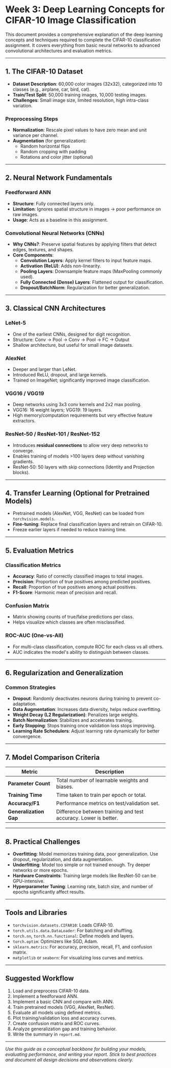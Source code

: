 # Week 3: Deep Learning Concepts for CIFAR-10 Image Classification

This document provides a comprehensive explanation of the deep learning concepts and techniques required to complete the CIFAR-10 classification assignment. It covers everything from basic neural networks to advanced convolutional architectures and evaluation metrics.

---

## 1. The CIFAR-10 Dataset

- **Dataset Description**: 60,000 color images (32x32), categorized into 10 classes (e.g., airplane, car, bird, cat).
- **Train/Test Split**: 50,000 training images, 10,000 testing images.
- **Challenges**: Small image size, limited resolution, high intra-class variation.

### Preprocessing Steps
- **Normalization**: Rescale pixel values to have zero mean and unit variance per channel.
- **Augmentation** (for generalization):
  - Random horizontal flips
  - Random cropping with padding
  - Rotations and color jitter (optional)

---

## 2. Neural Network Fundamentals

### Feedforward ANN
- **Structure**: Fully connected layers only.
- **Limitation**: Ignores spatial structure in images → poor performance on raw images.
- **Usage**: Acts as a baseline in this assignment.

### Convolutional Neural Networks (CNNs)
- **Why CNNs?**: Preserve spatial features by applying filters that detect edges, textures, and shapes.
- **Core Components**:
  - **Convolution Layers**: Apply kernel filters to input feature maps.
  - **Activation (ReLU)**: Adds non-linearity.
  - **Pooling Layers**: Downsample feature maps (MaxPooling commonly used).
  - **Fully Connected (Dense) Layers**: Flattened output for classification.
  - **Dropout/BatchNorm**: Regularization for better generalization.

---

## 3. Classical CNN Architectures

### LeNet-5
- One of the earliest CNNs, designed for digit recognition.
- Structure: Conv → Pool → Conv → Pool → FC → Output
- Shallow architecture, but useful for small image datasets.

### AlexNet
- Deeper and larger than LeNet.
- Introduced ReLU, dropout, and large kernels.
- Trained on ImageNet; significantly improved image classification.

### VGG16 / VGG19
- Deep networks using 3x3 conv kernels and 2x2 max pooling.
- VGG16: 16 weight layers; VGG19: 19 layers.
- High memory/computation requirements but very effective feature extractors.

### ResNet-50 / ResNet-101 / ResNet-152
- Introduces **residual connections** to allow very deep networks to converge.
- Enables training of models >100 layers deep without vanishing gradients.
- ResNet-50: 50 layers with skip connections (Identity and Projection blocks).

---

## 4. Transfer Learning (Optional for Pretrained Models)

- Pretrained models (AlexNet, VGG, ResNet) can be loaded from `torchvision.models`.
- **Fine-tuning**: Replace final classification layers and retrain on CIFAR-10.
- Freeze earlier layers if needed to reduce training time.

---

## 5. Evaluation Metrics

### Classification Metrics
- **Accuracy**: Ratio of correctly classified images to total images.
- **Precision**: Proportion of true positives among predicted positives.
- **Recall**: Proportion of true positives among actual positives.
- **F1-Score**: Harmonic mean of precision and recall.

### Confusion Matrix
- Matrix showing counts of true/false predictions per class.
- Helps visualize which classes are often misclassified.

### ROC-AUC (One-vs-All)
- For multi-class classification, compute ROC for each class vs all others.
- AUC indicates the model's ability to distinguish between classes.

---

## 6. Regularization and Generalization

### Common Strategies
- **Dropout**: Randomly deactivates neurons during training to prevent co-adaptation.
- **Data Augmentation**: Increases data diversity, helps reduce overfitting.
- **Weight Decay (L2 Regularization)**: Penalizes large weights.
- **Batch Normalization**: Stabilizes and accelerates training.
- **Early Stopping**: Stops training once validation loss stops improving.
- **Learning Rate Schedulers**: Adjust learning rate dynamically for better convergence.

---

## 7. Model Comparison Criteria

| Metric                | Description |
|------------------------|-------------|
| **Parameter Count**   | Total number of learnable weights and biases. |
| **Training Time**     | Time taken to train per epoch or total. |
| **Accuracy/F1**       | Performance metrics on test/validation set. |
| **Generalization Gap**| Difference between training and test accuracy. Lower is better. |

---

## 8. Practical Challenges

- **Overfitting**: Model memorizes training data, poor generalization. Use dropout, regularization, and data augmentation.
- **Underfitting**: Model too simple or not trained enough. Try deeper networks or more epochs.
- **Hardware Constraints**: Training large models like ResNet-50 can be GPU-intensive.
- **Hyperparameter Tuning**: Learning rate, batch size, and number of epochs significantly affect results.

---

## Tools and Libraries

- `torchvision.datasets.CIFAR10`: Loads CIFAR-10.
- `torch.utils.data.DataLoader`: For batching and shuffling.
- `torch.nn`, `torch.nn.functional`: Define models and layers.
- `torch.optim`: Optimizers like SGD, Adam.
- `sklearn.metrics`: For accuracy, precision, recall, F1, and confusion matrix.
- `matplotlib` or `seaborn`: For visualizing loss curves and metrics.

---

## Suggested Workflow

1. Load and preprocess CIFAR-10 data.
2. Implement a feedforward ANN.
3. Implement a basic CNN and compare with ANN.
4. Train pretrained models (VGG, AlexNet, ResNet).
5. Evaluate all models using defined metrics.
6. Plot training/validation loss and accuracy curves.
7. Create confusion matrix and ROC curves.
8. Analyze generalization gap and training behavior.
9. Write the summary in `report.md`.

---

*Use this guide as a conceptual backbone for building your models, evaluating performance, and writing your report. Stick to best practices and document all design decisions and observations clearly.*
